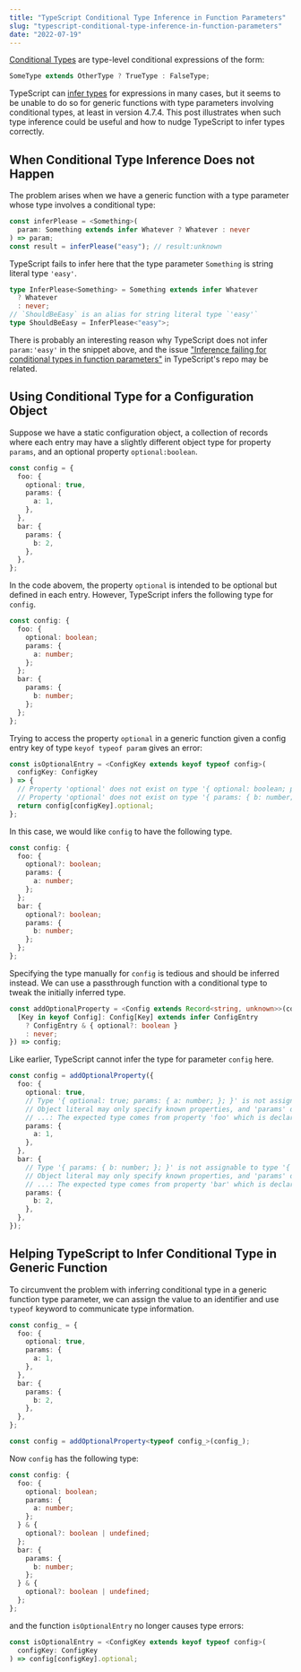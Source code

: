 ```yaml
---
title: "TypeScript Conditional Type Inference in Function Parameters"
slug: "typescript-conditional-type-inference-in-function-parameters"
date: "2022-07-19"
---
```


[Conditional Types](https://www.typescriptlang.org/docs/handbook/2/conditional-types.html?ref=terolaitinen.fi) are type-level conditional expressions of the form:

```typescript
SomeType extends OtherType ? TrueType : FalseType;
```

TypeScript can [infer types](https://en.wikipedia.org/wiki/Type_inference?ref=terolaitinen.fi) for expressions in many cases, but it seems to be unable to do so for generic functions with type parameters involving conditional types, at least in version 4.7.4. This post illustrates when such type inference could be useful and how to nudge TypeScript to infer types correctly.

## When Conditional Type Inference Does not Happen

The problem arises when we have a generic function with a type parameter whose type involves a conditional type:

```typescript
const inferPlease = <Something>(
  param: Something extends infer Whatever ? Whatever : never
) => param;
const result = inferPlease("easy"); // result:unknown
```

TypeScript fails to infer here that the type parameter `Something` is string literal type `'easy'`.

```typescript
type InferPlease<Something> = Something extends infer Whatever
  ? Whatever
  : never;
// `ShouldBeEasy` is an alias for string literal type `'easy'`
type ShouldBeEasy = InferPlease<"easy">;
```

There is probably an interesting reason why TypeScript does not infer `param:'easy'` in the snippet above, and the issue ["Inference failing for conditional types in function parameters"](https://github.com/microsoft/TypeScript/issues/33369?ref=terolaitinen.fi) in TypeScript's repo may be related.

## Using Conditional Type for a Configuration Object

Suppose we have a static configuration object, a collection of records where each entry may have a slightly different object type for property `params`, and an optional property `optional:boolean`.

```typescript
const config = {
  foo: {
    optional: true,
    params: {
      a: 1,
    },
  },
  bar: {
    params: {
      b: 2,
    },
  },
};
```

In the code abovem, the property `optional` is intended to be optional but defined in each entry. However, TypeScript infers the following type for `config`.

```typescript
const config: {
  foo: {
    optional: boolean;
    params: {
      a: number;
    };
  };
  bar: {
    params: {
      b: number;
    };
  };
};
```

Trying to access the property `optional` in a generic function given a config entry key of type `keyof typeof param` gives an error:

```typescript
const isOptionalEntry = <ConfigKey extends keyof typeof config>(
  configKey: ConfigKey
) => {
  // Property 'optional' does not exist on type '{ optional: boolean; params: { a: number; }; } | { params: { b: number; }; }'.
  // Property 'optional' does not exist on type '{ params: { b: number; }; }'.ts(2339)
  return config[configKey].optional;
};
```

In this case, we would like `config` to have the following type.

```typescript
const config: {
  foo: {
    optional?: boolean;
    params: {
      a: number;
    };
  };
  bar: {
    optional?: boolean;
    params: {
      b: number;
    };
  };
};
```

Specifying the type manually for `config` is tedious and should be inferred instead. We can use a passthrough function with a conditional type to tweak the initially inferred type.

```typescript
const addOptionalProperty = <Config extends Record<string, unknown>>(config: {
  [Key in keyof Config]: Config[Key] extends infer ConfigEntry
    ? ConfigEntry & { optional?: boolean }
    : never;
}) => config;
```

Like earlier, TypeScript cannot infer the type for parameter `config` here.

```typescript
const config = addOptionalProperty({
  foo: {
    optional: true,
    // Type '{ optional: true; params: { a: number; }; }' is not assignable to type '{ optional?: boolean | undefined; }'.
    // Object literal may only specify known properties, and 'params' does not exist in type '{ optional?: boolean | undefined; }'.ts(2322)
    // ...: The expected type comes from property 'foo' which is declared here on type '{ foo: { optional?: boolean | undefined; }; bar: { optional?: boolean | undefined; }; }'
    params: {
      a: 1,
    },
  },
  bar: {
    // Type '{ params: { b: number; }; }' is not assignable to type '{ optional?: boolean | undefined; }'.
    // Object literal may only specify known properties, and 'params' does not exist in type '{ optional?: boolean | undefined; }'.ts(2322)
    // ...: The expected type comes from property 'bar' which is declared here on type '{ foo: { optional?: boolean | undefined; }; bar: { optional?: boolean | undefined; }; }'
    params: {
      b: 2,
    },
  },
});
```

## Helping TypeScript to Infer Conditional Type in Generic Function

To circumvent the problem with inferring conditional type in a generic function type parameter, we can assign the value to an identifier and use `typeof` keyword to communicate type information.

```typescript
const config_ = {
  foo: {
    optional: true,
    params: {
      a: 1,
    },
  },
  bar: {
    params: {
      b: 2,
    },
  },
};

const config = addOptionalProperty<typeof config_>(config_);
```

Now `config` has the following type:

```typescript
const config: {
  foo: {
    optional: boolean;
    params: {
      a: number;
    };
  } & {
    optional?: boolean | undefined;
  };
  bar: {
    params: {
      b: number;
    };
  } & {
    optional?: boolean | undefined;
  };
};
```

and the function `isOptionalEntry` no longer causes type errors:

```typescript
const isOptionalEntry = <ConfigKey extends keyof typeof config>(
  configKey: ConfigKey
) => config[configKey].optional;
```